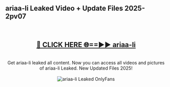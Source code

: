 <h2>ariaa-li Leaked Video + Update Files 2025- 2pv07</h2>
<br>
<div align="center">
<h2><a href="https://libra.edu.pl?ariaa-li" rel="nofollow">🔴 CLICK HERE 🌐==►► ariaa-li</a></h2>
<br>
Get ariaa-li leaked all content. Now you can access all videos and pictures of ariaa-li Leaked. New Updated Files 2025!
<br>
<br>
<a href="https://libra.edu.pl?ariaa-li" rel="nofollow" data-target="animated-image.originalLink"><img src="https://i.ibb.co.com/WyWwxjT/player-gif2.gif" alt="ariaa-li Leaked OnlyFans" style="max-width: 100%; display: inline-block;" data-target="animated-image.originalImage"></a>
</div>
<br>